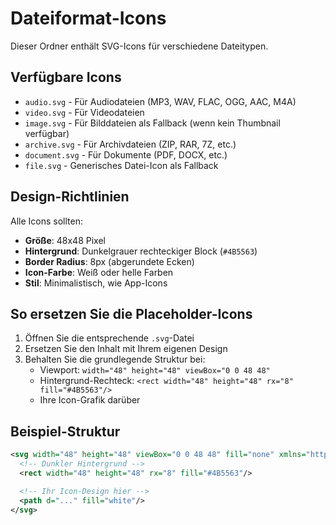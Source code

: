 # Dateiformat-Icons

Dieser Ordner enthält SVG-Icons für verschiedene Dateitypen.

## Verfügbare Icons

- `audio.svg` - Für Audiodateien (MP3, WAV, FLAC, OGG, AAC, M4A)
- `video.svg` - Für Videodateien
- `image.svg` - Für Bilddateien als Fallback (wenn kein Thumbnail verfügbar)
- `archive.svg` - Für Archivdateien (ZIP, RAR, 7Z, etc.)
- `document.svg` - Für Dokumente (PDF, DOCX, etc.)
- `file.svg` - Generisches Datei-Icon als Fallback

## Design-Richtlinien

Alle Icons sollten:

- **Größe**: 48x48 Pixel
- **Hintergrund**: Dunkelgrauer rechteckiger Block (`#4B5563`)
- **Border Radius**: 8px (abgerundete Ecken)
- **Icon-Farbe**: Weiß oder helle Farben
- **Stil**: Minimalistisch, wie App-Icons

## So ersetzen Sie die Placeholder-Icons

1. Öffnen Sie die entsprechende `.svg`-Datei
2. Ersetzen Sie den Inhalt mit Ihrem eigenen Design
3. Behalten Sie die grundlegende Struktur bei:
   - Viewport: `width="48" height="48" viewBox="0 0 48 48"`
   - Hintergrund-Rechteck: `<rect width="48" height="48" rx="8" fill="#4B5563"/>`
   - Ihre Icon-Grafik darüber

## Beispiel-Struktur

```svg
<svg width="48" height="48" viewBox="0 0 48 48" fill="none" xmlns="http://www.w3.org/2000/svg">
  <!-- Dunkler Hintergrund -->
  <rect width="48" height="48" rx="8" fill="#4B5563"/>

  <!-- Ihr Icon-Design hier -->
  <path d="..." fill="white"/>
</svg>
```
